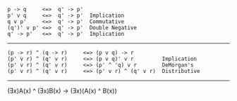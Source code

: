 ```
p -> q     <=>  q' -> p'
p' v q     <=>  q' -> p'  Implication
q v p'     <=>  q' -> p'  Commutative
(q')' v p' <=>  q' -> p'  Double Negative
q' -> p'   <=>  q' -> p'  Implication
```

-----------------------------------------------------------------------------
```
(p -> r) ^ (q -> r)     <=> (p v q) -> r
(p' v r) ^ (q' v r)     <=> (p v q)' v r         Implication
(p' v r) ^ (q' v r)     <=> (p' ^ 'q) v r        DeMorgan's
(p' v r) ^ (q' v r)     <=> (p' v r) ^ (q' v r)  Distributive
```
-----------------------------------------------------------------------------

(Ǝx)A(x) ^ (Ǝx)B(x) -> (Ǝx)(A(x) ^ B(x))

